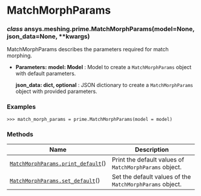 <!-- vale off -->

# MatchMorphParams

<a id="ansys.meshing.prime.MatchMorphParams"></a>

### *class* ansys.meshing.prime.MatchMorphParams(model=None, json_data=None, \*\*kwargs)

MatchMorphParams describes the parameters required for match morphing.

* **Parameters:**
  **model: Model**
  : Model to create a `MatchMorphParams` object with default parameters.

  **json_data: dict, optional**
  : JSON dictionary to create a `MatchMorphParams` object with provided parameters.

### Examples

```pycon
>>> match_morph_params = prime.MatchMorphParams(model = model)
```

<!-- !! processed by numpydoc !! -->

### Methods

| Name | Description |
|--------------------------------------------------------------------------------------------------------------------------------------------------|----------------------------------------------------------|
| [`MatchMorphParams.print_default`](ansys.meshing.prime.MatchMorphParams.print_default.md#ansys.meshing.prime.MatchMorphParams.print_default)()   | Print the default values of `MatchMorphParams` object.   |
| [`MatchMorphParams.set_default`](ansys.meshing.prime.MatchMorphParams.set_default.md#ansys.meshing.prime.MatchMorphParams.set_default)()         | Set the default values of the `MatchMorphParams` object. |
<!-- vale on -->